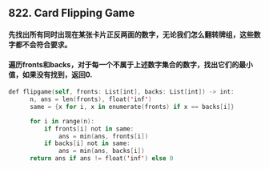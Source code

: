## 822. Card Flipping Game
#### 先找出所有同时出现在某张卡片正反两面的数字，无论我们怎么翻转牌组，这些数字都不会符合要求。
#### 遍历fronts和backs，对于每一个不属于上述数字集合的数字，找出它们的最小值，如果没有找到，返回0.

```swift
def flipgame(self, fronts: List[int], backs: List[int]) -> int:
      n, ans = len(fronts), float('inf')
      same = {x for i, x in enumerate(fronts) if x == backs[i]}

      for i in range(n):
          if fronts[i] not in same:
              ans = min(ans, fronts[i])
          if backs[i] not in same:
              ans = min(ans, backs[i])
      return ans if ans != float('inf') else 0
```
